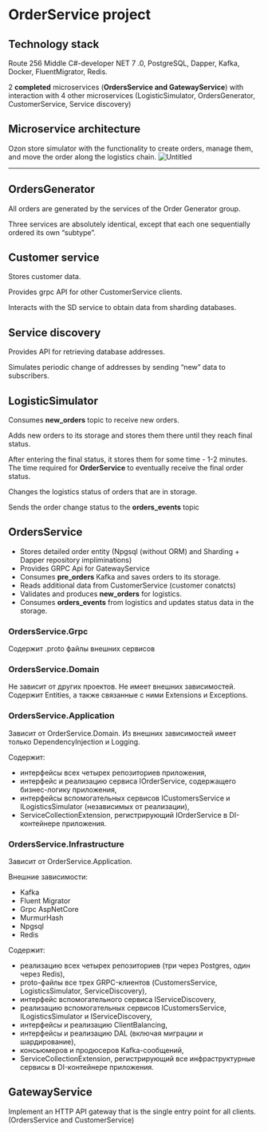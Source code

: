 # OrderService project



## Technology stack

Route 256 Middle C#-developer NET 7 .0, PostgreSQL, Dapper, Kafka, Docker, FluentMigrator, Redis.

2 **completed**  microservices (**OrdersService and GatewayService**) with interaction with 4 other microservices (LogisticSimulator, OrdersGenerator, CustomerService, Service discovery) 

## Microservice architecture
Ozon store simulator with the functionality to create orders, manage them, and move the order along the logistics chain.
![Untitled](https://github.com/aninkina/OrderService/assets/43490035/a30da57b-5a24-4cd4-9f5b-09175fb17ce6)

***

## OrdersGenerator

All orders are generated by the services of the Order Generator group.

Three services are absolutely identical, except that each one sequentially ordered its own “subtype”.



## Customer service

Stores customer data.

Provides grpc API for other CustomerService clients.

Interacts with the SD service to obtain data from sharding databases.



## Service discovery


Provides API for retrieving database addresses.

Simulates periodic change of addresses by sending “new” data to subscribers.



## LogisticSimulator

Consumes **new_orders** topic to receive new orders.

Adds new orders to its storage and stores them there until they reach final status.

After entering the final status, it stores them for some time - 1-2 minutes. The time required for **OrderService** to eventually receive the final order status.

Changes the logistics status of orders that are in storage.

Sends the order change status to the **orders_events** topic

## OrdersService

- Stores detailed order entity (Npgsql (without ORM) and Sharding + Dapper repository impliminations)
- Provides GRPC Api for GatewayService
- Consumes **pre_orders** Kafka and saves orders to its storage.
- Reads additional data from CustomerService (customer conatcts)
- Validates and produces **new_orders**  for logistics.
- Consumes **orders_events**  from logistics and updates status data in the storage.

### OrdersService.Grpc

Содержит .proto файлы внешних сервисов

### OrdersService.Domain

Не зависит от других проектов.
Не имеет внешних зависимостей.
Содержит Entities, а также связанные с ними Extensions и Exceptions.

### OrdersService.Application

Зависит от OrderService.Domain.
Из внешних зависимостей имеет только DependencyInjection и Logging.

Содержит:
- интерфейсы всех четырех репозиториев приложения,
- интерфейс и реализацию сервиса IOrderService, содержащего бизнес-логику приложения,
- интерфейсы вспомогательных сервисов ICustomersService и ILogisticsSimulator (независимых от реализации),
- ServiceCollectionExtension, регистрирующий IOrderService в DI-контейнере приложения.

### OrdersService.Infrastructure

Зависит от OrderService.Application.

Внешние зависимости:
- Kafka
- Fluent Migrator
- Grpc AspNetCore
- MurmurHash
- Npgsql
- Redis

Содержит:
- реализацию всех четырех репозиториев (три через Postgres, один через Redis),
- proto-файлы все трех GRPC-клиентов (CustomersService, LogisticsSimulator, ServiceDiscovery),
- интерфейс вспомогательного сервиса IServiceDiscovery,
- реализацию вспомогательных сервисов ICustomersService, ILogisticsSimulator и IServiceDiscovery,
- интерфейсы и реализацию ClientBalancing,
- интерфейсы и реализацию DAL (включая миграции и шардирование),
- консьюмеров и продюсеров Kafka-сообщений,
- ServiceCollectionExtension, регистрирующий все инфраструктурные сервисы в DI-контейнере приложения.
  
## GatewayService

Implement an HTTP API gateway that is the single entry point for all clients. (OrdersService and CustomerService)

